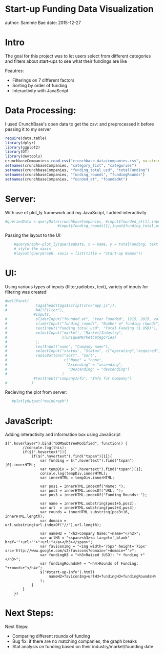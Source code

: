 Start-up Funding Data Visualization
========================================================
author: Sammie Bae 
date: 2015-12-27

Intro
========================================================

The goal for this project was to let users select from different
categories and filters about start-ups to see what their fundings are like

Feautres:
- Filterings on 7 different factors
- Sorting by order of funding
- Interactivity with JavaScript

Data Processing:
========================================================
I used CrunchBase's open data to get the csv:
and preprocessed it before passing it to my server

```r
require(data.table)
library(dplyr)
library(ggplot2)
library(DT)
library(devtools)
crunchbaseCompanies<-read.csv("crunchbase-data/companies.csv", na.strings=c("NA",""),stringsAsFactors = FALSE)
setnames(crunchbaseCompanies, "category_list", "categories")
setnames(crunchbaseCompanies, "funding_total_usd", "totalFunding")
setnames(crunchbaseCompanies, "funding_rounds", "fundingRounds")
setnames(crunchbaseCompanies, "founded_at", "foundedAt")
```


Server:
========================================================
With use of plot_ly framework and my JavaScript, I added interactivity

```r
#queriedData <-queryData(crunchbaseCompanies, #input$founded_at[1],input$founded_at[2],
                        #input$funding_rounds[1],input$funding_total_usd[1],input$market[1],                        input$status[1],input$name[1],input$sort[1])
```
Passing the layout to the UI:

```r
    #queryGraph<-plot_ly(queriedData, x = name, y = totalFunding, text = paste("Name:", name, "\n URL:", homepage_url,"\n Funding Rounds: ",fundingRounds),mode = "markers",color = totalFunding)
    # style the xaxis
    #layout(queryGraph, xaxis = list(title = "Start-up Names"))
```

UI:
========================================================
Using various types of inputs (filter,radiobox, text),
variety of inputs for filtering was created

```r
#wellPanel(
#             tags$head(tags$script(src="app.js")),
#             h4("Filter"),
             #Inputs:
#             sliderInput("founded_at", "Year Founded", 1915, 2015, value = c(1915, 2015)),
#             sliderInput("funding_rounds", "Number of funding rounds",           #              1, 19, 2, step = 1),
#             textInput("funding_total_usd", "Total Funding ($ USD)"),
#             selectInput("market", "Market/Industry",
#                         c(uniqueMarketCategories)
#             ),
#             textInput("name", "Company name"),
#             selectInput("status", "Status", c("operating","acquired","closed","all")),
#             radioButtons("sort", "Sort",
#                          c("None" = "none",
#                           "Ascending" = "ascending",
#                            "Descending" = "descending")
#                         )
             #textInput("companyInfo", "Info for Company")
#           )
```
Recieving the plot from server:

```r
   #plotlyOutput("mainGraph")
```

JavaScript:
========================================================
Adding interactivity and information box using JavaScript
```{}
$(".hoverlayer").bind("DOMSubtreeModified", function() {
    	//console.log(this);
    	if($(".hovertext")){
    		if($(".hovertext").find("tspan")[1]){
    			var funding = $(".hovertext").find("tspan")[0].innerHTML;
    			var tempDiv = $(".hovertext").find("tspan")[1];
    			console.log(tempDiv.innerHTML);
    			var innerHTML = tempDiv.innerHTML;

    			var pos1 = innerHTML.indexOf("Name: ");
    			var pos2 = innerHTML.indexOf("URL: ");
    			var pos3 = innerHTML.indexOf("Funding Rounds: ");

    			var name = innerHTML.substring(pos1+5,pos2);
    			var url  = innerHTML.substring(pos2+4,pos3);
    			var rounds = innerHTML.substring(pos3+16, innerHTML.length);
    			var domain = url.substring(url.indexOf("//"),url.length);

    			var nameH2 = "<h2>Company Name:"+name+"</h2>";
    			var urlH3 = "<span><h3><a target='_blank' href='"+url+"'>"+url+"</a></h3></span>";
    			var faviconImg = "<img width='75px' height='75px' src='http://www.google.com/s2/favicons?domain="+domain+"'>";
    			var fundingH3 = "<h3>Raised (USD): "+ funding +"</h3>";
    			var fundingRoundsH4 = "<h4>Rounds of Funding: "+rounds+"</h4>";
    			$("#start-up-info").html(
    				nameH2+faviconImg+urlH3+fundingH3+fundingRoundsH4
    			);
    		}
    	}
	})
```

Next Steps:
========================================================

Next Steps:
- Comparing different rounds of funding
- Bug fix: if there are no matching companies, the graph breaks
- Stat analysis on funding based on their industry/market/founding date
